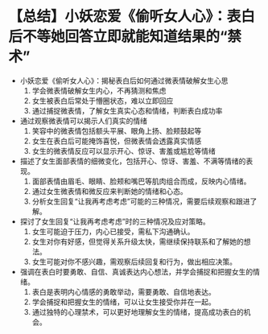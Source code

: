 # 【总结】小妖恋爱《偷听女人心》：表白后不等她回答立即就能知道结果的“禁术”

-   小妖恋爱《偷听女人心》：揭秘表白后如何通过微表情破解女生心思
    1.  学会微表情破解女生内心，不再猜测和焦虑
    2.  女生被表白后常处于懵圈状态，难以立即回应
    3.  通过捕捉微表情，了解女生真实心态和情绪，判断表白成功率
-   通过观察微表情可以揭示人们真实的情绪
    1.  笑容中的微表情包括额头平展、眼角上扬、脸颊鼓起等
    2.  女生在表白后可能掩饰喜悦，但微表情会透露真实情感
    3.  女生的微表情反应可以显示开心、惊讶、害羞或尴尬等情绪
-   描述了女生面部表情的细微变化，包括开心、惊讶、害羞、不满等情绪的表现。
    1.  面部表情由眉毛、眼睛、脸颊和嘴巴等肌肉组合而成，反映内心情绪。
    2.  通过女生微表情和微反应来判断她的情绪和心态。
    3.  分析女生回复“让我再考虑考虑”可能的三种情况，需要后续观察和跟进了解。
-   探讨了女生回复“让我再考虑考虑”时的三种情况及应对策略。
    1.  女生可能迫于压力，内心已接受，需私下沟通确认。
    2.  女生对你有好感，但觉得关系升级太快，需继续保持联系和了解她的想法。
    3.  女生可能对你不感兴趣，需观察后续回复和行为，做出相应决策。
-   强调在表白时要勇敢、自信、真诚表达内心想法，并学会捕捉和把握女生的情绪。
    1.  表白是表明内心情感的勇敢举动，需要勇敢、自信地表达。
    2.  学会捕捉和把握女生的情绪，可以让女生接受你并在一起。
    3.  通过独特的心理禁术，可以更好地理解女生的情绪，提高成功表白的机会。